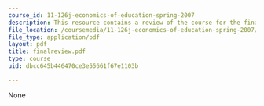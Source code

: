 ```yaml
---
course_id: 11-126j-economics-of-education-spring-2007
description: This resource contains a review of the course for the final exam.
file_location: /coursemedia/11-126j-economics-of-education-spring-2007/dbcc645b446470ce3e55661f67e1103b_finalreview.pdf
file_type: application/pdf
layout: pdf
title: finalreview.pdf
type: course
uid: dbcc645b446470ce3e55661f67e1103b

---
```

None